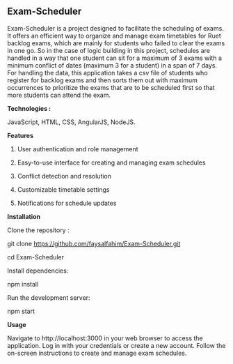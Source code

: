 
## Exam-Scheduler
Exam-Scheduler is a project designed to facilitate the scheduling of exams. It offers an efficient way to organize and manage exam timetables for Ruet backlog exams, which are mainly for students who failed to clear the exams in one go. So in the case of logic building in this project, schedules are handled in a way that one student can sit for a maximum of 3 exams with a minimum conflict of dates (maximum 3 for a student) in a span of 7 days. For handling the data, this application takes a csv file of students who register for backlog exams and then sorts them out with maximum occurrences to prioritize the exams that are to be scheduled first so that more students can attend the exam.

**Technologies :**

JavaScript, HTML, CSS, AngularJS, NodeJS.

**Features**

1. User authentication and role management

2. Easy-to-use interface for creating and managing exam schedules

3. Conflict detection and resolution

4. Customizable timetable settings

5. Notifications for schedule updates

**Installation**

Clone the repository :

git clone https://github.com/faysalfahim/Exam-Scheduler.git

cd Exam-Scheduler


Install dependencies:

npm install

Run the development server:

npm start

**Usage**

Navigate to http://localhost:3000 in your web browser to access the application.
Log in with your credentials or create a new account.
Follow the on-screen instructions to create and manage exam schedules.

